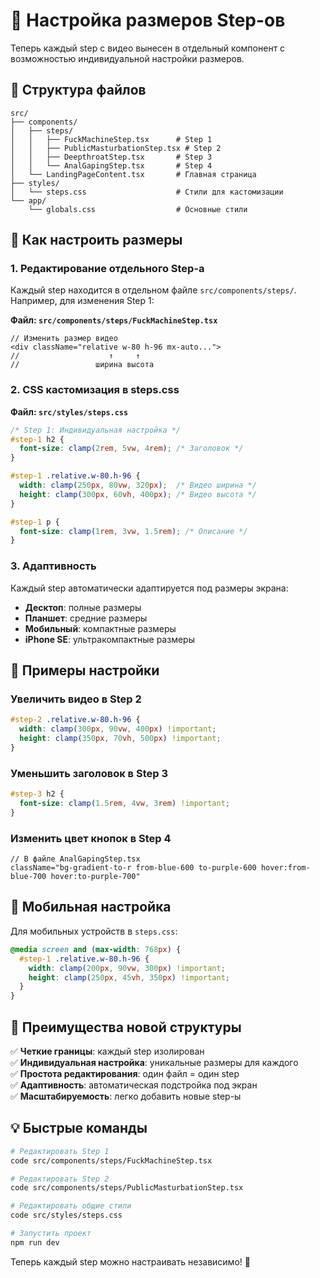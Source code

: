 # 🎯 Настройка размеров Step-ов

Теперь каждый step с видео вынесен в отдельный компонент с возможностью индивидуальной настройки размеров.

## 📁 Структура файлов

```
src/
├── components/
│   ├── steps/
│   │   ├── FuckMachineStep.tsx      # Step 1
│   │   ├── PublicMasturbationStep.tsx # Step 2  
│   │   ├── DeepthroatStep.tsx       # Step 3
│   │   └── AnalGapingStep.tsx       # Step 4
│   └── LandingPageContent.tsx       # Главная страница
├── styles/
│   └── steps.css                    # Стили для кастомизации
└── app/
    └── globals.css                  # Основные стили
```

## 🎨 Как настроить размеры

### 1. **Редактирование отдельного Step-а**

Каждый step находится в отдельном файле `src/components/steps/`. Например, для изменения Step 1:

**Файл: `src/components/steps/FuckMachineStep.tsx`**

```tsx
// Изменить размер видео
<div className="relative w-80 h-96 mx-auto...">
//                    ↑     ↑
//                 ширина высота
```

### 2. **CSS кастомизация в steps.css**

**Файл: `src/styles/steps.css`**

```css
/* Step 1: Индивидуальная настройка */
#step-1 h2 {
  font-size: clamp(2rem, 5vw, 4rem); /* Заголовок */
}

#step-1 .relative.w-80.h-96 {
  width: clamp(250px, 80vw, 320px);  /* Видео ширина */
  height: clamp(300px, 60vh, 400px); /* Видео высота */
}

#step-1 p {
  font-size: clamp(1rem, 3vw, 1.5rem); /* Описание */
}
```

### 3. **Адаптивность**

Каждый step автоматически адаптируется под размеры экрана:

- **Десктоп**: полные размеры
- **Планшет**: средние размеры  
- **Мобильный**: компактные размеры
- **iPhone SE**: ультракомпактные размеры

## 🔧 Примеры настройки

### Увеличить видео в Step 2

```css
#step-2 .relative.w-80.h-96 {
  width: clamp(300px, 90vw, 400px) !important;
  height: clamp(350px, 70vh, 500px) !important;
}
```

### Уменьшить заголовок в Step 3

```css
#step-3 h2 {
  font-size: clamp(1.5rem, 4vw, 3rem) !important;
}
```

### Изменить цвет кнопок в Step 4

```tsx
// В файле AnalGapingStep.tsx
className="bg-gradient-to-r from-blue-600 to-purple-600 hover:from-blue-700 hover:to-purple-700"
```

## 📱 Мобильная настройка

Для мобильных устройств в `steps.css`:

```css
@media screen and (max-width: 768px) {
  #step-1 .relative.w-80.h-96 {
    width: clamp(200px, 90vw, 300px) !important;
    height: clamp(250px, 45vh, 350px) !important;
  }
}
```

## 🎯 Преимущества новой структуры

✅ **Четкие границы**: каждый step изолирован  
✅ **Индивидуальная настройка**: уникальные размеры для каждого  
✅ **Простота редактирования**: один файл = один step  
✅ **Адаптивность**: автоматическая подстройка под экран  
✅ **Масштабируемость**: легко добавить новые step-ы  

## 💡 Быстрые команды

```bash
# Редактировать Step 1
code src/components/steps/FuckMachineStep.tsx

# Редактировать Step 2  
code src/components/steps/PublicMasturbationStep.tsx

# Редактировать общие стили
code src/styles/steps.css

# Запустить проект
npm run dev
```

Теперь каждый step можно настраивать независимо! 🚀
